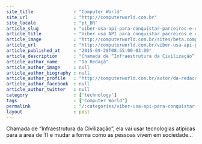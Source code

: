 ```yaml
---
site_title               : "Computer World"
site_url                 : "http://computerworld.com.br"
site_locale              : "pt_BR"
article_slug             : "viber-usa-api-para-conquistar-parceiros-e-usuarios"
article_title            : "Viber usa API para conquistar parceiros e usuários"
article_image            : "http://computerworld.com.br/sites/beta.computerworld.com.br/files/news_articles/atlas_binario.jpg"
article_url              : "http://computerworld.com.br/viber-usa-api-para-conquistar-parceiros-e-usuarios"
article_published_at     : "2015-09-28T08:55:00-03:00"
article_description      : "Chamada de “Infraestrutura da Civilização”, ela vai usar tecnologias atípicas para a área de TI e mudar a forma como as pessoas vivem em sociedade..."
article_author_name      : "Da Redaçã"
article_author_image     : null
article_author_biography : null
article_author_profile   : "http://computerworld.com.br/autor/da-redacao"
article_author_facebook  : null
article_author_twitter   : null
category                 : ['technology']
tags                     : ['Computer World']
permalink                : "/:categories/viber-usa-api-para-conquistar-parceiros-e-usuarios/"
layout                   : post
---
```


Chamada de “Infraestrutura da Civilização”, ela vai usar tecnologias atípicas para a área de TI e mudar a forma como as pessoas vivem em sociedade...
